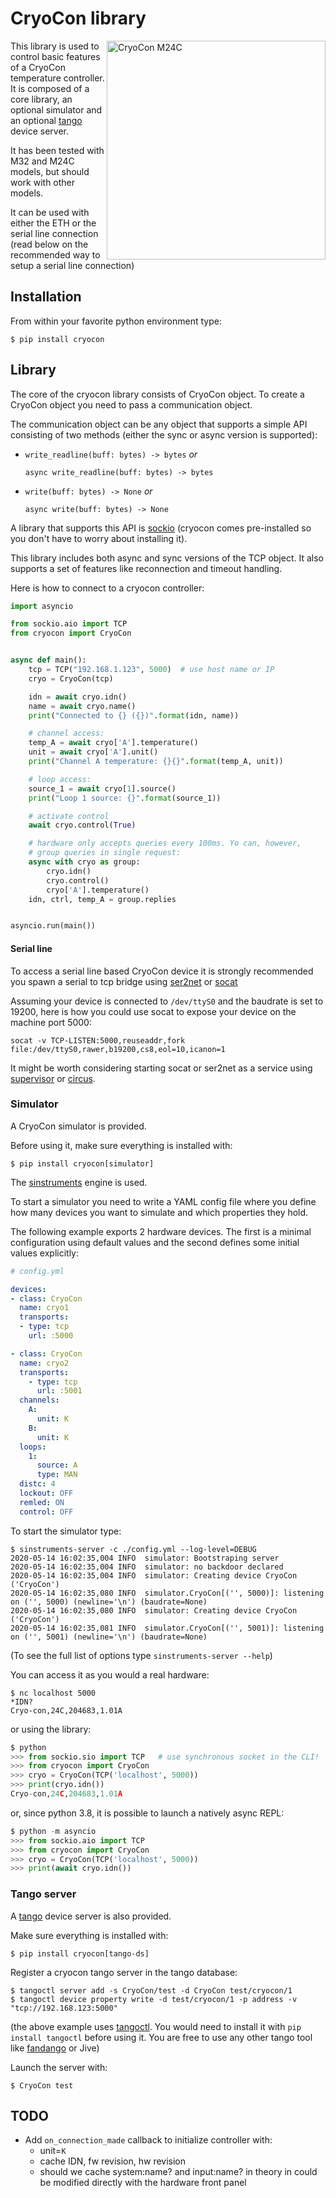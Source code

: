 # CryoCon library

<img align="right" alt="CryoCon M24C" width="350" src="docs/cryocon_M24C.png" />

This library is used to control basic features of a CryoCon temperature
controller. It is composed of a core library, an optional simulator and
an optional [tango](https://tango-controls.org/) device server.

It has been tested with M32 and M24C models, but should work with other models.

It can be used with either the ETH or the serial line connection (read below
on the recommended way to setup a serial line connection)

## Installation

From within your favorite python environment type:

`$ pip install cryocon`


## Library

The core of the cryocon library consists of CryoCon object.
To create a CryoCon object you need to pass a communication object.

The communication object can be any object that supports a simple API
consisting of two methods (either the sync or async version is supported):

* `write_readline(buff: bytes) -> bytes` *or*

  `async write_readline(buff: bytes) -> bytes`

* `write(buff: bytes) -> None` *or*

  `async write(buff: bytes) -> None`

A library that supports this API is [sockio](https://pypi.org/project/sockio/)
(cryocon comes pre-installed so you don't have to worry about installing it).

This library includes both async and sync versions of the TCP object. It also
supports a set of features like reconnection and timeout handling.

Here is how to connect to a cryocon controller:

```python
import asyncio

from sockio.aio import TCP
from cryocon import CryoCon


async def main():
    tcp = TCP("192.168.1.123", 5000)  # use host name or IP
    cryo = CryoCon(tcp)

    idn = await cryo.idn()
    name = await cryo.name()
    print("Connected to {} ({})".format(idn, name))

    # channel access:
    temp_A = await cryo['A'].temperature()
    unit = await cryo['A'].unit()
    print("Channel A temperature: {}{}".format(temp_A, unit))

    # loop access:
    source_1 = await cryo[1].source()
    print("Loop 1 source: {}".format(source_1))

    # activate control
    await cryo.control(True)

    # hardware only accepts queries every 100ms. Yo can, however,
    # group queries in single request:
    async with cryo as group:
        cryo.idn()
        cryo.control()
        cryo['A'].temperature()
    idn, ctrl, temp_A = group.replies


asyncio.run(main())
```

#### Serial line

To access a serial line based CryoCon device it is strongly recommended you spawn
a serial to tcp bridge using [ser2net](https://linux.die.net/man/8/ser2net) or
[socat](https://linux.die.net/man/1/socat)

Assuming your device is connected to `/dev/ttyS0` and the baudrate is set to 19200,
here is how you could use socat to expose your device on the machine port 5000:

`socat -v TCP-LISTEN:5000,reuseaddr,fork file:/dev/ttyS0,rawer,b19200,cs8,eol=10,icanon=1`

It might be worth considering starting socat or ser2net as a service using
[supervisor](http://supervisord.org/) or [circus](https://circus.rtfd.io/).

### Simulator

A CryoCon simulator is provided.

Before using it, make sure everything is installed with:

`$ pip install cryocon[simulator]`

The [sinstruments](https://pypi.org/project/sinstruments/) engine is used.

To start a simulator you need to write a YAML config file where you define
how many devices you want to simulate and which properties they hold.

The following example exports 2 hardware devices. The first is a minimal
configuration using default values and the second defines some initial values
explicitly:

```yaml
# config.yml

devices:
- class: CryoCon
  name: cryo1
  transports:
  - type: tcp
    url: :5000

- class: CryoCon
  name: cryo2
  transports:
    - type: tcp
      url: :5001
  channels:
    A:
      unit: K
    B:
      unit: K
  loops:
    1:
      source: A
      type: MAN
  distc: 4
  lockout: OFF
  remled: ON
  control: OFF
```

To start the simulator type:

```terminal
$ sinstruments-server -c ./config.yml --log-level=DEBUG
2020-05-14 16:02:35,004 INFO  simulator: Bootstraping server
2020-05-14 16:02:35,004 INFO  simulator: no backdoor declared
2020-05-14 16:02:35,004 INFO  simulator: Creating device CryoCon ('CryoCon')
2020-05-14 16:02:35,080 INFO  simulator.CryoCon[('', 5000)]: listening on ('', 5000) (newline='\n') (baudrate=None)
2020-05-14 16:02:35,080 INFO  simulator: Creating device CryoCon ('CryoCon')
2020-05-14 16:02:35,081 INFO  simulator.CryoCon[('', 5001)]: listening on ('', 5001) (newline='\n') (baudrate=None)
```

(To see the full list of options type `sinstruments-server --help`)

You can access it as you would a real hardware:

```terminal
$ nc localhost 5000
*IDN?
Cryo-con,24C,204683,1.01A
```

or using the library:
```python
$ python
>>> from sockio.sio import TCP   # use synchronous socket in the CLI!
>>> from cryocon import CryoCon
>>> cryo = CryoCon(TCP('localhost', 5000))
>>> print(cryo.idn())
Cryo-con,24C,204683,1.01A
```

or, since python 3.8, it is possible to launch a natively async REPL:
```python
$ python -m asyncio
>>> from sockio.aio import TCP
>>> from cryocon import CryoCon
>>> cryo = CryoCon(TCP('localhost', 5000))
>>> print(await cryo.idn())
```

### Tango server

A [tango](https://tango-controls.org/) device server is also provided.

Make sure everything is installed with:

`$ pip install cryocon[tango-ds]`

Register a cryocon tango server in the tango database:
```
$ tangoctl server add -s CryoCon/test -d CryoCon test/cryocon/1
$ tangoctl device property write -d test/cryocon/1 -p address -v "tcp://192.168.123:5000"
```

(the above example uses [tangoctl](https://pypi.org/project/tangoctl/). You would need
to install it with `pip install tangoctl` before using it. You are free to use any other
tango tool like [fandango](https://pypi.org/project/fandango/) or Jive)

Launch the server with:

```terminal
$ CryoCon test
```

## TODO

* Add `on_connection_made` callback to initialize controller with:
  * unit=`K`
  * cache IDN, fw revision, hw revision
  * should we cache system:name? and input:name? in theory in could be modified
    directly with the hardware front panel
